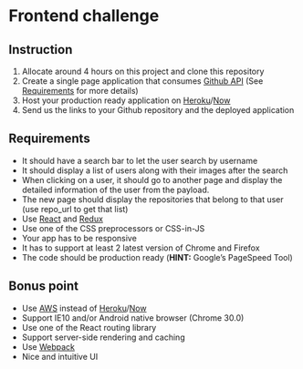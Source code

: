 # Frontend challenge

## Instruction

1. Allocate around 4 hours on this project and clone this repository
2. Create a single page application that consumes [Github API](https://developer.github.com/v3/) (See [Requirements](https://github.com/oddle-developer/oddle-frontend-challenge#requirements) for more details)
3. Host your production ready application on [Heroku](http://heroku.com)/[Now](https://zeit.co/now)
4. Send us the links to your Github repository and the deployed application
 
## Requirements

- It should have a search bar to let the user search by username
- It should display a list of users along with their images after the search
- When clicking on a user, it should go to another page and display the detailed information of the user from the payload.
- The new page should display the repositories that belong to that user (use repo_url to get that list)
- Use [React](https://github.com/facebook/react) and [Redux](https://github.com/reactjs/redux)
- Use one of the CSS preprocessors or CSS-in-JS
- Your app has to be responsive
- It has to support at least 2 latest version of Chrome and Firefox
- The code should be production ready (__HINT:__ Google’s PageSpeed Tool)
 
## Bonus point
- Use [AWS](https://aws.amazon.com) instead of [Heroku](http://heroku.com)/[Now](https://zeit.co/now)
- Support IE10 and/or Android native browser (Chrome 30.0)
- Use one of the React routing library
- Support server-side rendering and caching
- Use [Webpack](https://github.com/webpack/webpack)
- Nice and intuitive UI
